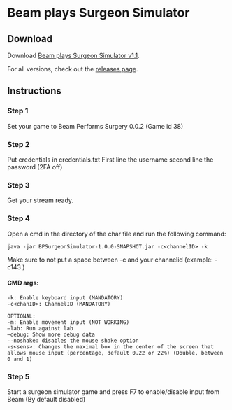 # Beam plays Surgeon Simulator

## Download

Download [Beam plays Surgeon Simulator v1.1](https://github.com/WatchBeam/surgeon-sim/releases/tag/1.1-SNAPSHOT).

For all versions, check out the [releases page](https://github.com/WatchBeam/surgeon-sim/releases).

## Instructions

### Step 1
Set your game to Beam Performs Surgery 0.0.2 (Game id 38)

### Step 2
Put credentials in credentials.txt
First line the username
second line the password
(2FA off)

### Step 3
Get your stream ready.

### Step 4
Open a cmd in the directory of the char file and run the following command:

`java -jar BPSurgeonSimulator-1.0.0-SNAPSHOT.jar -c<channelID> -k`

Make sure to not put a space between -c and your channelid (example: -c143 )

#### CMD args:
```
-k: Enable keyboard input (MANDATORY)
-c<chanID>: ChannelID (MANDATORY)

OPTIONAL:
-m: Enable movement input (NOT WORKING)
—lab: Run against lab
—debug: Show more debug data
--noshake: disables the mouse shake option
-s<sens>: Changes the maximal box in the center of the screen that allows mouse input (percentage, default 0.22 or 22%) (Double, between 0 and 1)
```

### Step 5
Start a surgeon simulator game and press F7 to enable/disable input from Beam
(By default disabled)
